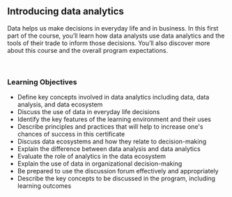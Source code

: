 ## Introducing data analytics

Data helps us make decisions in everyday life and in business. In this first part of the course, you’ll learn how data analysts use data analytics and the tools of their trade to inform those decisions. You’ll also discover more about this course and the overall program expectations.

&nbsp;

### Learning Objectives

* Define key concepts involved in data analytics including data, data analysis, and data ecosystem
* Discuss the use of data in everyday life decisions
* Identify the key features of the learning environment and their uses
* Describe principles and practices that will help to increase one's chances of success in this certificate
* Discuss data ecosystems and how they relate to decision-making
* Explain the difference between data analysis and data analytics
* Evaluate the role of analytics in the data ecosystem
* Explain the use of data in organizational decision-making
* Be prepared to use the discussion forum effectively and appropriately
* Describe the key concepts to be discussed in the program, including learning outcomes
